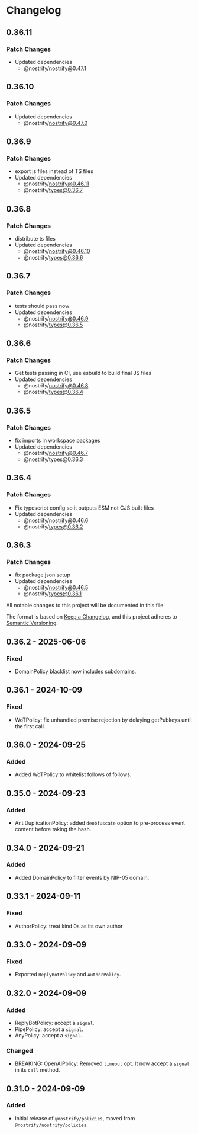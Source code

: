 # Changelog

## 0.36.11

### Patch Changes

- Updated dependencies
  - @nostrify/nostrify@0.47.1

## 0.36.10

### Patch Changes

- Updated dependencies
  - @nostrify/nostrify@0.47.0

## 0.36.9

### Patch Changes

- export js files instead of TS files
- Updated dependencies
  - @nostrify/nostrify@0.46.11
  - @nostrify/types@0.36.7

## 0.36.8

### Patch Changes

- distribute ts files
- Updated dependencies
  - @nostrify/nostrify@0.46.10
  - @nostrify/types@0.36.6

## 0.36.7

### Patch Changes

- tests should pass now
- Updated dependencies
  - @nostrify/nostrify@0.46.9
  - @nostrify/types@0.36.5

## 0.36.6

### Patch Changes

- Get tests passing in CI, use esbuild to build final JS files
- Updated dependencies
  - @nostrify/nostrify@0.46.8
  - @nostrify/types@0.36.4

## 0.36.5

### Patch Changes

- fix imports in workspace packages
- Updated dependencies
  - @nostrify/nostrify@0.46.7
  - @nostrify/types@0.36.3

## 0.36.4

### Patch Changes

- Fix typescript config so it outputs ESM not CJS built files
- Updated dependencies
  - @nostrify/nostrify@0.46.6
  - @nostrify/types@0.36.2

## 0.36.3

### Patch Changes

- fix package.json setup
- Updated dependencies
  - @nostrify/nostrify@0.46.5
  - @nostrify/types@0.36.1

All notable changes to this project will be documented in this file.

The format is based on [Keep a Changelog](https://keepachangelog.com/en/1.1.0/),
and this project adheres to
[Semantic Versioning](https://semver.org/spec/v2.0.0.html).

## 0.36.2 - 2025-06-06

### Fixed

- DomainPolicy blacklist now includes subdomains.

## 0.36.1 - 2024-10-09

### Fixed

- WoTPolicy: fix unhandled promise rejection by delaying getPubkeys until the
  first call.

## 0.36.0 - 2024-09-25

### Added

- Added WoTPolicy to whitelist follows of follows.

## 0.35.0 - 2024-09-23

### Added

- AntiDuplicationPolicy: added `deobfuscate` option to pre-process event content
  before taking the hash.

## 0.34.0 - 2024-09-21

### Added

- Added DomainPolicy to filter events by NIP-05 domain.

## 0.33.1 - 2024-09-11

### Fixed

- AuthorPolicy: treat kind 0s as its own author

## 0.33.0 - 2024-09-09

### Fixed

- Exported `ReplyBotPolicy` and `AuthorPolicy`.

## 0.32.0 - 2024-09-09

### Added

- ReplyBotPolicy: accept a `signal`.
- PipePolicy: accept a `signal`.
- AnyPolicy: accept a `signal`.

### Changed

- BREAKING: OpenAIPolicy: Removed `timeout` opt. It now accept a `signal` in its
  `call` method.

## 0.31.0 - 2024-09-09

### Added

- Initial release of `@nostrify/policies`, moved from
  `@nostrify/nostrify/policies`.
